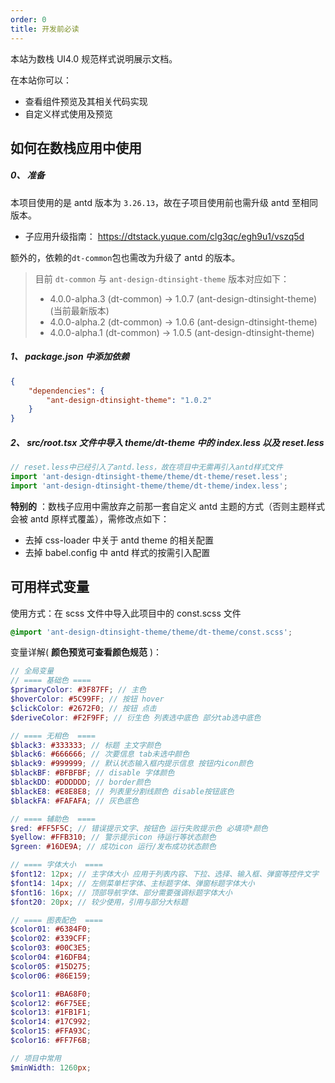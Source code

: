 ```yaml
---
order: 0
title: 开发前必读
---
```


本站为数栈 UI4.0 规范样式说明展示文档。

在本站你可以：

- 查看组件预览及其相关代码实现
- 自定义样式使用及预览

## 如何在数栈应用中使用

##### 0、 准备

本项目使用的是 antd 版本为 `3.26.13`，故在子项目使用前也需升级 antd 至相同版本。

- 子应用升级指南： https://dtstack.yuque.com/clg3qc/egh9u1/vszq5d

额外的，依赖的`dt-common`包也需改为升级了 antd 的版本。

> 目前 `dt-common` 与 `ant-design-dtinsight-theme` 版本对应如下：
>  - 4.0.0-alpha.3 (dt-common) -> 1.0.7 (ant-design-dtinsight-theme) (当前最新版本)
>  - 4.0.0-alpha.2 (dt-common) -> 1.0.6 (ant-design-dtinsight-theme)
>  - 4.0.0-alpha.1 (dt-common) -> 1.0.5 (ant-design-dtinsight-theme)

##### 1、 package.json 中添加依赖

``` json
{
    "dependencies": {
        "ant-design-dtinsight-theme": "1.0.2"
    }
}
```

##### 2、 src/root.tsx 文件中导入 theme/dt-theme 中的 index.less 以及 reset.less

``` javascript
// reset.less中已经引入了antd.less，故在项目中无需再引入antd样式文件
import 'ant-design-dtinsight-theme/theme/dt-theme/reset.less';
import 'ant-design-dtinsight-theme/theme/dt-theme/index.less';
```

**特别的** ：数栈子应用中需放弃之前那一套自定义 antd 主题的方式（否则主题样式会被 antd 原样式覆盖），需修改点如下：

- 去掉 css-loader 中关于 antd theme 的相关配置
- 去掉 babel.config 中 antd 样式的按需引入配置

## 可用样式变量

使用方式：在 scss 文件中导入此项目中的 const.scss 文件

``` scss
@import 'ant-design-dtinsight-theme/theme/dt-theme/const.scss';
```

变量详解( **颜色预览可查看颜色规范** )：

```scss
// 全局变量
// ==== 基础色 ====
$primaryColor: #3F87FF; // 主色
$hoverColor: #5C99FF; // 按钮 hover
$clickColor: #2672F0; // 按钮 点击
$deriveColor: #F2F9FF; // 衍生色 列表选中底色 部分tab选中底色

// ==== 无相色  ====
$black3: #333333; // 标题 主文字颜色
$black6: #666666; // 次要信息 tab未选中颜色
$black9: #999999; // 默认状态输入框内提示信息 按钮内icon颜色
$blackBF: #BFBFBF; // disable 字体颜色
$blackDD: #DDDDDD; // border颜色
$blackE8: #E8E8E8; // 列表里分割线颜色 disable按钮底色
$blackFA: #FAFAFA; // 灰色底色

// ==== 辅助色  ====
$red: #FF5F5C; // 错误提示文字、按钮色 运行失败提示色 必填项*颜色
$yellow: #FFB310; // 警示提示icon 待运行等状态颜色
$green: #16DE9A; // 成功icon 运行/发布成功状态颜色

// ==== 字体大小  ====
$font12: 12px; // 主字体大小 应用于列表内容、下拉、选择、输入框、弹窗等控件文字
$font14: 14px; // 左侧菜单栏字体、主标题字体、弹窗标题字体大小
$font16: 16px; // 顶部导航字体、部分需要强调标题字体大小
$font20: 20px; // 较少使用，引用与部分大标题

// ==== 图表配色  ====
$color01: #6384F0;
$color02: #339CFF;
$color03: #00C3E5;
$color04: #16DFB4;
$color05: #15D275;
$color06: #86E159;

$color11: #BA68F0;
$color12: #6F75EE;
$color13: #1FB1F1;
$color14: #17C992;
$color15: #FFA93C;
$color16: #FF7F6B;

// 项目中常用
$minWidth: 1260px;
```
